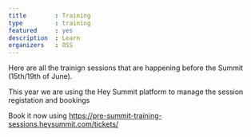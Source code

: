 ```yaml
---
title        : Training
type         : training
featured     : yes
description  : Learn
organizers   : OSS
---
```



Here are all the trainign sessions that are happening before the Summit (15th/19th of June).

This year we are using the Hey Summit platform to manage the session registation and bookings


Book it now using https://pre-summit-training-sessions.heysummit.com/tickets/